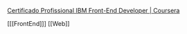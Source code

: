 [Certificado Profissional IBM Front-End Developer | Coursera](https://www.coursera.org/professional-certificates/ibm-frontend-developer?irgwc=1&utm_medium=partners&utm_source=impact&utm_campaign=4963686&utm_content=b2c#courses)

[[[FrontEnd]]]
[[Web]]